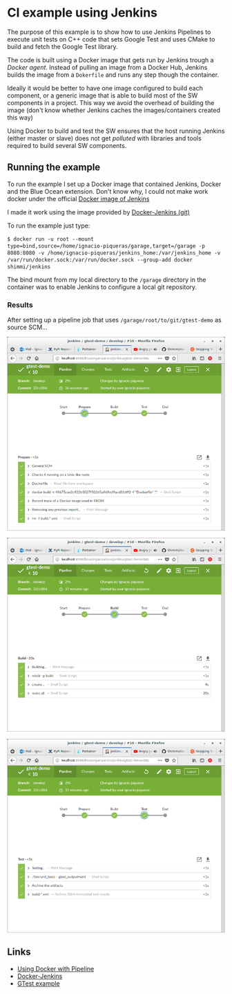 # CI example using Jenkins

The purpose of this example is to show how to use Jenkins Pipelines to execute
unit tests on C++ code that sets Google Test and uses CMake to build and fetch
the Google Test library.

The code is built using a Docker image that gets run by Jenkins trough a 
*Docker agent*. Instead of pulling an image from a Docker Hub, Jenkins builds
the image from a `Dokerfile` and runs any step though the container.

Ideally it would be better to have one image configured to build each component,
or a generic image that is able to build most of the SW components in a project.
This way we avoid the overhead of building the image (don't know whether
Jenkins caches the images/containers created this way)

Using Docker to build and test the SW ensures that the host running Jenkins 
(either master or slave) does not get *polluted* with libraries and tools
required to build several SW components.

## Running the example

To run the example I set up a Docker image that contained Jenkins, Docker and
the Blue Ocean extension. Don't know why, I could not make work docker under the
official [Docker image of Jenkins](https://hub.docker.com/r/jenkinsci/blueocean)

I made it work using the image provided by 
[Docker-Jenkins (git)](https://github.com/Shimmi/docker-jenkins)

To run the example just type:

~~~
$ docker run -u root --mount
type=bind,source=/home/ignacio-piqueras/garage,target=/garage -p 8080:8080 -v /home/ignacio-piqueras/jenkins_home:/var/jenkins_home -v /var/run/docker.sock:/var/run/docker.sock --group-add docker shimmi/jenkins
~~~

The bind mount from my local directory to the `/garage` directory in the
container was to enable Jenkins to configure a local git repository.

### Results

After setting up a pipeline job that uses `/garage/root/to/git/gtest-demo` as 
source SCM...

![Jenkins prepare stage](jenkins_prepare.png "Jenkins prepare stage")

![Jenkins build stage](jenkins_build.png "Jenkins build stage")

![Jenkins test stage](jenkins_test.png "Jenkins test stage")

## Links

 * [Using Docker with Pipeline](https://jenkins.io/doc/book/pipeline/docker/)
 * [Docker-Jenkins](https://github.com/Shimmi/docker-jenkins)
 * [GTest example](https://github.com/bast/gtest-demo)